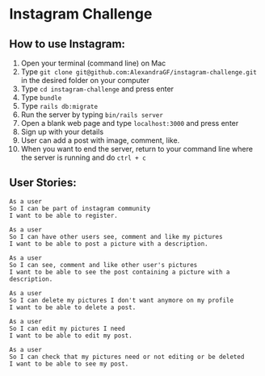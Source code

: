 Instagram Challenge
===================

## How to use Instagram:

1. Open your terminal (command line) on Mac
2. Type ```git clone git@github.com:AlexandraGF/instagram-challenge.git ``` in the desired folder on your computer
3. Type ```cd instagram-challenge``` and press enter
4. Type ```bundle```
5. Type ```rails db:migrate```
6. Run the server by typing ```bin/rails server```
7. Open a blank web page and type ```localhost:3000``` and press enter
8. Sign up with your details
9. User can add a post with image, comment, like.
10. When you want to end the server, return to your command line where the server is running and do ```ctrl + c```

## User Stories:

```
As a user
So I can be part of instagram community
I want to be able to register.

As a user
So I can have other users see, comment and like my pictures
I want to be able to post a picture with a description.

As a user
So I can see, comment and like other user's pictures
I want to be able to see the post containing a picture with a description.

As a user
So I can delete my pictures I don't want anymore on my profile
I want to be able to delete a post.

As a user
So I can edit my pictures I need
I want to be able to edit my post.

As a user
So I can check that my pictures need or not editing or be deleted
I want to be able to see my post.
```
